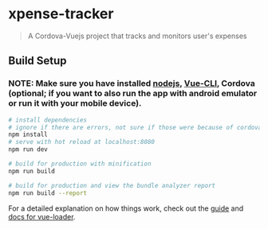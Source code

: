 # xpense-tracker

> A Cordova-Vuejs project that tracks and monitors user's expenses

## Build Setup
### NOTE: Make sure you have installed [nodejs](https://nodejs.org/en), [Vue-CLI](https://cli.vuejs.org/guide/installation.html), Cordova (optional; if you want to also run the app with android emulator or run it with your mobile device).
``` bash
# install dependencies
# ignore if there are errors, not sure if those were because of cordova dependencies, but it works naman regardless
npm install
# serve with hot reload at localhost:8080
npm run dev

# build for production with minification
npm run build

# build for production and view the bundle analyzer report
npm run build --report
```

For a detailed explanation on how things work, check out the [guide](http://vuejs-templates.github.io/webpack/) and [docs for vue-loader](http://vuejs.github.io/vue-loader).
